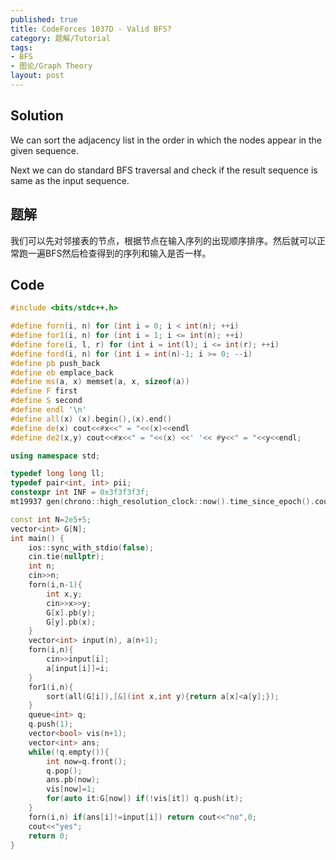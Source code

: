 ```yaml
---
published: true
title: CodeForces 1037D - Valid BFS?
category: 题解/Tutorial
tags: 
- BFS
- 图论/Graph Theory
layout: post
---
```

<!-- more -->

## Solution

We can sort the adjacency list in the order in which the nodes appear in the given sequence.

Next we can do standard BFS traversal and check if the result sequence is same as the input sequence.

## 题解

我们可以先对邻接表的节点，根据节点在输入序列的出现顺序排序。然后就可以正常跑一遍BFS然后检查得到的序列和输入是否一样。

## Code

```cpp
#include <bits/stdc++.h>

#define forn(i, n) for (int i = 0; i < int(n); ++i)
#define for1(i, n) for (int i = 1; i <= int(n); ++i)
#define fore(i, l, r) for (int i = int(l); i <= int(r); ++i)
#define ford(i, n) for (int i = int(n)-1; i >= 0; --i)
#define pb push_back
#define eb emplace_back
#define ms(a, x) memset(a, x, sizeof(a))
#define F first
#define S second
#define endl '\n'
#define all(x) (x).begin(),(x).end()
#define de(x) cout<<#x<<" = "<<(x)<<endl
#define de2(x,y) cout<<#x<<" = "<<(x) <<' '<< #y<<" = "<<y<<endl;

using namespace std;

typedef long long ll;
typedef pair<int, int> pii;
constexpr int INF = 0x3f3f3f3f;
mt19937 gen(chrono::high_resolution_clock::now().time_since_epoch().count());

const int N=2e5+5;
vector<int> G[N];
int main() {
    ios::sync_with_stdio(false);
    cin.tie(nullptr);
    int n;
    cin>>n;
    forn(i,n-1){
        int x,y;
        cin>>x>>y;
        G[x].pb(y);
        G[y].pb(x);
    }
    vector<int> input(n), a(n+1);
    forn(i,n){
        cin>>input[i];
        a[input[i]]=i;
    }
    for1(i,n){
        sort(all(G[i]),[&](int x,int y){return a[x]<a[y];});
    }
    queue<int> q;
    q.push(1);
    vector<bool> vis(n+1);
    vector<int> ans;
    while(!q.empty()){
        int now=q.front();
        q.pop();
        ans.pb(now);
        vis[now]=1;
        for(auto it:G[now]) if(!vis[it]) q.push(it);
    }
    forn(i,n) if(ans[i]!=input[i]) return cout<<"no",0;
    cout<<"yes";
    return 0;
}
```
